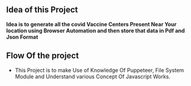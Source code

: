 ## Idea of this Project

**Idea is to generate all the covid **Vaccine Centers** Present Near Your location using Browser Automation and then store that data in Pdf and Json Format**

## Flow Of the project





* This Project is to make Use of Knowledge Of Puppeteer, File System Module and Understand various Concept Of Javascript Works.

